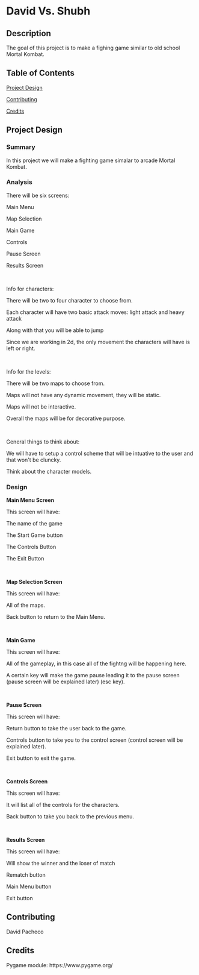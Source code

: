 <!--
[![Work in Repl.it](https://classroom.github.com/assets/work-in-replit-14baed9a392b3a25080506f3b7b6d57f295ec2978f6f33ec97e36a161684cbe9.svg)](https://classroom.github.com/online_ide?assignment_repo_id=284116&assignment_repo_type=GroupAssignmentRepo)
-->

<h1>David Vs. Shubh</h1>

<h2 name="description">Description</h2>
<p> The goal of this project is to make a fighing game similar to old school Mortal Kombat.</p>

<h2>Table of Contents</h2>
<p><a href="#project_design">Project Design</a></p>
<p><a href="#contributing">Contributing</a></p>
<p><a href="#credits">Credits</a></p>

<h2 name="project_design">Project Design</h2>
<h3>Summary</h3>
<p>In this project we will make a fighting game simalar to arcade Mortal Kombat.</p>

<h3>Analysis</h3>
<p>There will be six screens:</p>
<p>Main Menu</p>
<p>Map Selection</p>
<p>Main Game</p>
<p>Controls</p>
<p>Pause Screen</p>
<p>Results Screen</p>

<br>

<p>Info for characters:</p>
<p>There will be two to four character to choose from.</p>
<p>Each character will have two basic attack moves: light attack and heavy attack</p>
<p>Along with that you will be able to jump</p>
<p>Since we are working in 2d, the only movement the characters will have is left or right.</p>

<br>

<p>Info for the levels:</p>
<p>There will be two maps to choose from.</p>
<p>Maps will not have any dynamic movement, they will be static.</p>
<p>Maps will not be interactive.</p>
<p>Overall the maps will be for decorative purpose.</p>

<br>

<p>General things to think about:</p>
<p>We will have to setup a control scheme that will be intuative to the user and that won't be cluncky.</p>
<p>Think about the character models.</p>

<h3>Design</h3>

<p><b>Main Menu Screen</b></p>
<p>This screen will have:</p>
<p>The name of the game</p>
<p>The Start Game button</p>
<p>The Controls Button</p>
<p>The Exit Button</p>

<br>

<p><b>Map Selection Screen</b></p>
<p>This screen will have:</p>
<p>All of the maps.</p>
<p>Back button to return to the Main Menu.</p>

<br>

<p><b>Main Game</b></p>
<p>This screen will have:</p>
<p>All of the gameplay, in this case all of the fightng will be happening here.</p>
<p>A certain key will make the game pause leading it to the pause screen (pause screen will be explained later) (esc key).</p>

<br>

<p><b>Pause Screen</b></p>
<p>This screen will have:</p>
<p>Return button to take the user back to the game.</p>
<p>Controls button to take you to the control screen (control screen will be explained later).</p>
<p>Exit button to exit the game.</p>

<br>

<p><b>Controls Screen</b></p>
<p>This screen will have:</p>
<p>It will list all of the controls for the characters.</p>
<p>Back button to take you back to the previous menu.</p>

<br>

<p><b>Results Screen</b></p>
<p>This screen will have:</p>
<p>Will show the winner and the loser of match</p>
<p>Rematch button</p>
<p>Main Menu button</p>
<p>Exit button</p>

<h2 name="contributing">Contributing</h2>
<p>David Pacheco</p>

<h2 name="credits">Credits</h2>
<p>Pygame module: https://www.pygame.org/</p>





